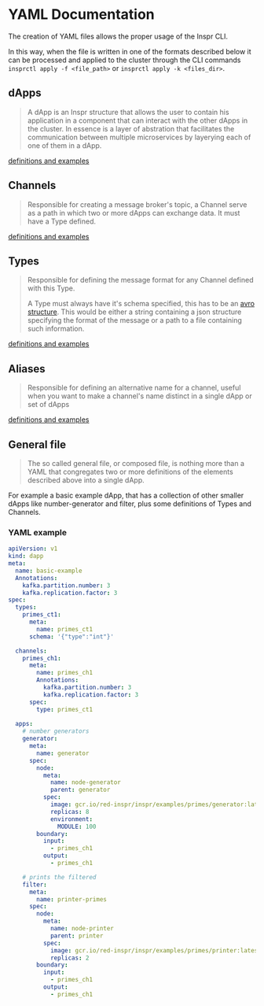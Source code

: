 # YAML Documentation

The creation of YAML files allows the proper usage of the Inspr CLI.

In this way, when the file is written in one of the formats described below it can be processed and applied to the cluster through the CLI commands `insprctl apply -f <file_path>` or `insprctl apply -k <files_dir>`.


## dApps
> A dApp is an Inspr structure that allows the user to contain his application in a component that can interact with the other dApps in the cluster. In essence is a layer of abstration that facilitates the communication between multiple microservices by layerying each of one of them in a dApp.

[definitions and examples](dapp.md)

## Channels
> Responsible for creating a message broker's topic, a Channel serve as a path in which two or more dApps can exchange data. It must have a Type defined.

[definitions and examples](channel.md)

## Types
> Responsible for defining the message format for any Channel defined with this Type.
> 
> A Type must always have it's schema specified, this has to be an [avro structure](https://avro.apache.org/docs/current/).
> This would be either a string containing a json structure specifying the format of the message or a path to a file containing such information.

[definitions and examples](type.md)

## Aliases
> Responsible for defining an alternative name for a channel, useful when you want to make a channel's name distinct in a single dApp or set of dApps
> 
[definitions and examples](alias.md)


## General file

>The so called general file, or composed file, is nothing more than a YAML that congregates two or more definitions of the elements described above into a single dApp. 

For example a basic example dApp, that has a collection of other smaller dApps like number-generator and filter, plus some definitions of Types and Channels.

### YAML example

```yaml
apiVersion: v1
kind: dapp
meta:
  name: basic-example  
  Annotations: 
    kafka.partition.number: 3
    kafka.replication.factor: 3
spec:
  types:
    primes_ct1:
      meta:
        name: primes_ct1
      schema: '{"type":"int"}'

  channels:
    primes_ch1:
      meta:
        name: primes_ch1        
        Annotations: 
          kafka.partition.number: 3
          kafka.replication.factor: 3        
      spec:
        type: primes_ct1
         
  apps:
    # number generators
    generator:
      meta:
        name: generator
      spec:
        node:
          meta:
            name: node-generator
            parent: generator
          spec:
            image: gcr.io/red-inspr/inspr/examples/primes/generator:latest
            replicas: 8
            environment:
              MODULE: 100
        boundary:
          input:
            - primes_ch1
          output:
            - primes_ch1

    # prints the filtered
    filter: 
      meta:
        name: printer-primes
      spec:        
        node:
          meta:
            name: node-printer
            parent: printer
          spec:
            image: gcr.io/red-inspr/inspr/examples/primes/printer:latest
            replicas: 2            
        boundary:
          input:
            - primes_ch1
          output:
            - primes_ch1
```
